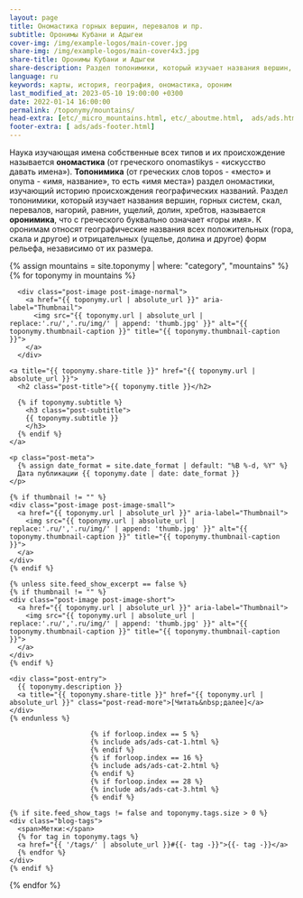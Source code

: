 ```yaml
---
layout: page
title: Ономастика горных вершин, перевалов и пр.
subtitle: Оронимы Кубани и Адыгеи
cover-img: /img/example-logos/main-cover.jpg
share-img: /img/example-logos/main-cover4x3.jpg
share-title: Оронимы Кубани и Адыгеи
share-description: Раздел топонимики, который изучает названия вершин, горных систем, скал, перевалов, хребтов, называется оронимика, что с греческого означает «горы имя».
language: ru
keywords: карты, история, география, ономастика, ороним
last_modified_at: 2023-05-10 19:00:00 +0300
date: 2022-01-14 16:00:00
permalink: /toponymy/mountains/
head-extra: [etc/_micro_mountains.html, etc/_aboutme.html,  ads/ads.html]
footer-extra: [ ads/ads-footer.html]
---
```

Наука изучающая имена собственные всех типов и их происхождение называется **ономастика** (от греческого onomastikys - «искусство давать имена»). **Топонимика** (от греческих слов topos - «место» и onyma - «имя, название», то есть «имя места») раздел ономастики, изучающий историю происхождения географических названий. Раздел топонимики, который изучает названия вершин, горных систем, скал, перевалов, нагорий, равнин, ущелий, долин, хребтов, называется **оронимика**, что с греческого буквально означает «горы имя». К оронимам относят географические названия всех положительных (гора, скала и другое) и отрицательных (ущелье, долина и другое) форм рельефа, независимо от их размера.

<div class="posts-list">
  {% assign mountains = site.toponymy | where: "category", "mountains" %}
  {% for toponymy in mountains %}
  <article class="post-preview">

  <!--    {%- capture thumbnail -%}
        {% if toponymy.thumbnail-img %}
          {{ toponymy.thumbnail-img }}
        {% elsif toponymy.cover-img %}
          {% if toponymy.cover-img.first %}
            {{ toponymy.cover-img[0].first.first }}
          {% else %}
            {{ toponymy.cover-img }}
          {% endif %}
        {% else %}
        {% endif %}
      {% endcapture %}
      {% assign thumbnail=thumbnail | strip %}

      {% if site.feed_show_excerpt == false %}
      {% if thumbnail != "" %} -->
      <div class="post-image post-image-normal">
        <a href="{{ toponymy.url | absolute_url }}" aria-label="Thumbnail">
          <img src="{{ toponymy.url | absolute_url | replace:'.ru/','.ru/img/' | append: 'thumb.jpg' }}" alt="{{ toponymy.thumbnail-caption }}" title="{{ toponymy.thumbnail-caption }}">
        </a>
      </div>
  <!--    {% endif %}
      {% endif %} -->

    <a title="{{ toponymy.share-title }}" href="{{ toponymy.url | absolute_url }}">
      <h2 class="post-title">{{ toponymy.title }}</h2>

      {% if toponymy.subtitle %}
        <h3 class="post-subtitle">
        {{ toponymy.subtitle }}
        </h3>
      {% endif %}
    </a>

    <p class="post-meta">
      {% assign date_format = site.date_format | default: "%B %-d, %Y" %}
      Дата публикации {{ toponymy.date | date: date_format }}
    </p>

    {% if thumbnail != "" %}
    <div class="post-image post-image-small">
      <a href="{{ toponymy.url | absolute_url }}" aria-label="Thumbnail">
        <img src="{{ toponymy.url | absolute_url | replace:'.ru/','.ru/img/' | append: 'thumb.jpg' }}" alt="{{ toponymy.thumbnail-caption }}" title="{{ toponymy.thumbnail-caption }}">
      </a>
    </div>
    {% endif %}

    {% unless site.feed_show_excerpt == false %}
    {% if thumbnail != "" %}
    <div class="post-image post-image-short">
      <a href="{{ toponymy.url | absolute_url }}" aria-label="Thumbnail">
        <img src="{{ toponymy.url | absolute_url | replace:'.ru/','.ru/img/' | append: 'thumb.jpg' }}" alt="{{ toponymy.thumbnail-caption }}" title="{{ toponymy.thumbnail-caption }}">
      </a>
    </div>
    {% endif %}

    <div class="post-entry">
      {{ toponymy.description }}
      <a title="{{ toponymy.share-title }}" href="{{ toponymy.url | absolute_url }}" class="post-read-more">[Читать&nbsp;далее]</a>
    </div>
    {% endunless %}

                        {% if forloop.index == 5 %}
                        {% include ads/ads-cat-1.html %}
                        {% endif %}
                        {% if forloop.index == 16 %}
                        {% include ads/ads-cat-2.html %}
                        {% endif %}
                        {% if forloop.index == 28 %}
                        {% include ads/ads-cat-3.html %}
                        {% endif %}

    {% if site.feed_show_tags != false and toponymy.tags.size > 0 %}
    <div class="blog-tags">
      <span>Метки:</span>
      {% for tag in toponymy.tags %}
      <a href="{{ '/tags/' | absolute_url }}#{{- tag -}}">{{- tag -}}</a>
      {% endfor %}
    </div>
    {% endif %}

   </article>
  {% endfor %}
</div>
